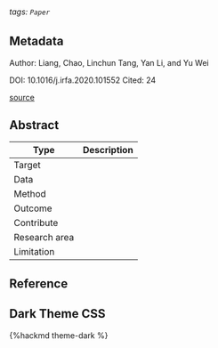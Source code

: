###### tags: `Paper`

## Metadata

Author: Liang, Chao, Linchun Tang, Yan Li, and Yu Wei

DOI: 10.1016/j.irfa.2020.101552
Cited: 24

[source](https://www-sciencedirect-com.nutc.idm.oclc.org/science/article/pii/S1057521920301964)

## Abstract

| Type          | Description |
| ------------- | ----------- |
| Target        |             |
| Data          |             |
| Method        |             |
| Outcome       |             |
| Contribute    |             |
| Research area |             |
| Limitation    |             |

## Reference

## Dark Theme CSS

{%hackmd theme-dark %}